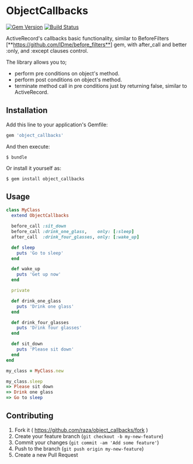 # ObjectCallbacks

[![Gem Version](https://badge.fury.io/rb/object_callbacks.svg)](http://badge.fury.io/rb/object_callbacks)
[![Build Status](https://travis-ci.org/raza/object_callbacks.svg)](https://travis-ci.org/raza/object_callbacks)

ActiveRecord's callbacks basic functionality, similar to BeforeFilters [**https://github.com/IDme/before_filters**] gem, with after_call and better :only, and :except clauses control.

The library allows you to;
* perform pre conditions on object's method.
* perform post conditions on object's method.
* terminate method call in pre conditions just by returning false, similar to ActiveRecord.

## Installation

Add this line to your application's Gemfile:

```ruby
gem 'object_callbacks'
```

And then execute:

    $ bundle

Or install it yourself as:

    $ gem install object_callbacks

## Usage

```ruby
class MyClass
  extend ObjectCallbacks

  before_call :sit_down
  before_call :drink_one_glass,    only: [:sleep]
  after_call  :drink_four_glasses, only: [:wake_up]

  def sleep
    puts 'Go to sleep'
  end

  def wake_up
    puts 'Get up now'
  end

  private

  def drink_one_glass
    puts 'Drink one glass'
  end

  def drink_four_glasses
    puts 'Drink four glasses'
  end

  def sit_down
    puts 'Please sit down'
  end
end

my_class = MyClass.new

my_class.sleep
=> Please sit down
=> Drink one glass
=> Go to sleep

```

## Contributing

1. Fork it ( https://github.com/raza/object_callbacks/fork )
2. Create your feature branch (`git checkout -b my-new-feature`)
3. Commit your changes (`git commit -am 'Add some feature'`)
4. Push to the branch (`git push origin my-new-feature`)
5. Create a new Pull Request
